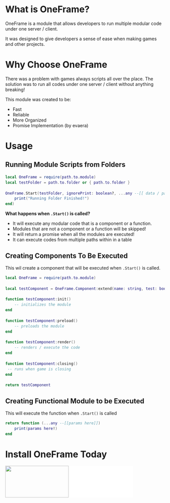# **What is OneFrame?**
OneFrame is a module that allows developers to run multiple modular code under one server / client.

It was designed to give developers a sense of ease when making games and other projects.

# **Why Choose OneFrame**
There was a problem with games always scripts all over the place. The solution was to run all codes under one server / client without anything breaking!

This module was created to be:
- Fast
- Reliable
- More Organized
- Promise Implementation (by evaera)

# **Usage**

## Running Module Scripts from Folders

```lua
local OneFrame = require(path.to.module)
local testFolder = path.to.folder or { path.to.folder }

OneFrame.Start(testFolder, ignorePrint: boolean?, ...any --[[ data / params here]]):andThen(function()
    print("Running Folder Finished!")
end)
```
**What happens when `.Start()` is called?**
- It will execute any modular code that is a component or a function.
- Modules that are not a component or a function will be skipped!
- It will return a promise when all the modules are executed!
- It can execute codes from multiple paths within in a table

## Creating Components To Be Executed
This wil create a component that will be executed when `.Start()` is called.
```lua
local OneFrame = require(path.to.module)

local testComponent = OneFrame.Component:extend(name: string, test: boolean? --[[true = runs code in studio only!]] )

function testComponent:init()
    -- initializes the module
end

function testComponent:preload()
    -- preloads the module
end

function testComponent:render()
    -- renders / execute the code
end

function testComponent:closing()
 -- runs when game is closing
end

return testComponent
```

## Creating Functional Module to be Executed
This will execute the function when `.Start()` is called
```lua
return function (...any --[[params here]])
    print(params here!)
end
```

# **Install OneFrame Today**
[<img src="https://wally.run/static/wally-logo.7f93c2d5.svg" width="200" height="100">](https://wally.run/package/daulric/oneframe) [<img src="./images/installation2.png" width="200" height="100">](./OneFrame.rbxm)

